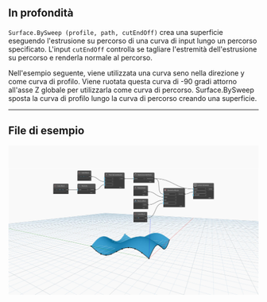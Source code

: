 <!--- Autodesk.DesignScript.Geometry.Surface.BySweep(profile, path, cutEndOff) --->
<!--- PQ27ZE4XS2FHDBHXA6BY6FYFII5PDNG3ZXNQMB4GDZEPNQHUZH3A --->
## In profondità
`Surface.BySweep (profile, path, cutEndOff)` crea una superficie eseguendo l'estrusione su percorso di una curva di input lungo un percorso specificato. L'input `cutEndOff` controlla se tagliare l'estremità dell'estrusione su percorso e renderla normale al percorso.

Nell'esempio seguente, viene utilizzata una curva seno nella direzione y come curva di profilo. Viene ruotata questa curva di -90 gradi attorno all'asse Z globale per utilizzarla come curva di percorso. Surface.BySweep sposta la curva di profilo lungo la curva di percorso creando una superficie.


___
## File di esempio

![Surface.BySweep](./PQ27ZE4XS2FHDBHXA6BY6FYFII5PDNG3ZXNQMB4GDZEPNQHUZH3A_img.jpg)
